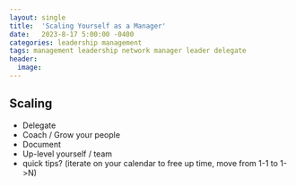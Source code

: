 ```yaml
---
layout: single
title:  'Scaling Yourself as a Manager'
date:   2023-8-17 5:00:00 -0400
categories: leadership management
tags: management leadership network manager leader delegate
header:
  image:
---
```


## Scaling
- Delegate
- Coach / Grow your people
- Document
- Up-level yourself / team
- quick tips? (iterate on your calendar to free up time, move from 1-1 to 1->N)

